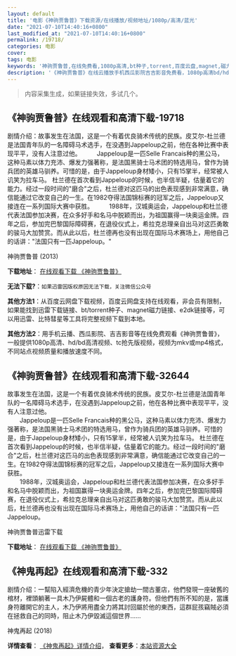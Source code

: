 ```yaml
---
layout: default
title: '电影《神驹贾鲁普》下载资源/在线播放/视频地址/1080p/高清/蓝光'
date: "2021-07-10T14:40:16+0800"
last_modified_at: "2021-07-10T14:40:16+0800"
permalink: /19718/
categories: 电影
cover:
tags: 电影
keywords: '神驹贾鲁普,在线免费看,1080p高清,bt种子,torrent,百度云盘,magnet,磁力链,迅雷下载资源'
description: '《神驹贾鲁普》在线云播放手机西瓜影院吉吉影音免费看，1080p高清bd/hd未删减完整版和tc抢先枪版，mkv/mp4格式，附带bt/torrent种子、magnet/磁力链、百度云盘、网盘资源迅雷下载链接'
---
```


>内容采集生成，如果链接失效，多试几个。


## 《神驹贾鲁普》在线观看和高清下载-19718

剧情介绍：故事发生在法国，这是一个有着优良骑术传统的民族。皮艾尔-杜兰德是法国青年队的一名障碍马术选手，在没遇到Jappeloup之前，他在各种比赛中表现平平，没有人注意过他。  　　Jappeloup是一匹Selle Francais种的黑公马，这种马素以体力充沛、爆发力强著称，是法国黑骑士马术团的特选用马，曾作为骑兵团的英雄马驯养。可惜的是，由于Jappeloup身材矮小，只有15掌半，经常被人讥笑为拉车马。 杜兰德在首次看到Jappeloup的时候，也半信半疑，估量着它的能力。经过一段时间的"磨合"之后，杜兰德对这匹马的出色表现感到非常满意，确信能通过它改变自己的一生。在1982夺得法国锦标赛的冠军之后，Jappeloup又接连在一系列国际大赛中获胜。  　　1988年，汉城奥运会，Jappeloup和杜兰德代表法国参加决赛，在众多好手和名马中脱颖而出，为祖国赢得一块奥运金牌。四年之后，参加完巴黎国际障碍赛，在退役仪式上，希拉克总理亲自出马对这匹勇敢的骏马大加赞赏。而从此以后，杜兰德再也没有出现在国际马术赛场上，用他自己的话讲："法国只有一匹Jappeloup。"


神驹贾鲁普 (2013)

**下载地址**： [在线观看下载 《神驹贾鲁普》](https://www.btbtdy.me/btdy/dy2194.html) 


**无法下载?**：`如果迅雷因版权原因无法下载，关注微信公众号 `

**其他方法1**：从百度云网盘下载视频，百度云网盘支持在线观看，非会员有限制，如果能找到迅雷下载链接、bt/torrent种子、magnet磁力链接、e2dk链接等，可以用迅雷、比特彗星等工具将完整视频下载到本地。

**其他方法2**：用手机云播、西瓜影院、吉吉影音等在线免费观看《神驹贾鲁普》，一般提供1080p高清、hd/bd高清视频、tc抢先版视频，视频为mkv或mp4格式，不同站点视频质量和播放速度不同。


## 《神驹贾鲁普》在线观看和高清下载-32644

故事发生在法国，这是一个有着优良骑术传统的民族。皮艾尔-杜兰德是法国青年队的一名障碍马术选手，在没遇到Jappeloup之前，他在各种比赛中表现平平，没有人注意过他。<br />　　Jappeloup是一匹Selle Francais种的黑公马，这种马素以体力充沛、爆发力强著称，是法国黑骑士马术团的特选用马，曾作为骑兵团的英雄马驯养。可惜的是，由于Jappeloup身材矮小，只有15掌半，经常被人讥笑为拉车马。 杜兰德在首次看到Jappeloup的时候，也半信半疑，估量着它的能力。经过一段时间的"磨合"之后，杜兰德对这匹马的出色表现感到非常满意，确信能通过它改变自己的一生。在1982夺得法国锦标赛的冠军之后，Jappeloup又接连在一系列国际大赛中获胜。<br />　　1988年，汉城奥运会，Jappeloup和杜兰德代表法国参加决赛，在众多好手和名马中脱颖而出，为祖国赢得一块奥运金牌。四年之后，参加完巴黎国际障碍赛，在退役仪式上，希拉克总理亲自出马对这匹勇敢的骏马大加赞赏。而从此以后，杜兰德再也没有出现在国际马术赛场上，用他自己的话讲："法国只有一匹Jappeloup。</p>


神驹贾鲁普迅雷下载

**下载地址**： [在线观看下载 《神驹贾鲁普》](https://www.993dy.com//vod-detail-id-16130.html) 


## 《神鬼再起》在线观看和高清下载-332

剧情介绍：一幫陷入經濟危機的青少年決定搶劫一間古董店，他們發現一座破舊的棺材，裡頭躺著一具木乃伊屍體和一個古老的護身符。但他們有所不知的是，當護身符離開它的主人，木乃伊將用盡全力將其討回屬於他的東西，這群屁孩竊賊必須在拯救自己的同時，阻止木乃伊毀滅這個世界……


神鬼再起 (2018)

**详情查看**： [《神鬼再起》详情介绍](/movie/332/)， **查看更多**：[本站资源大全](/movie/t/all/)

